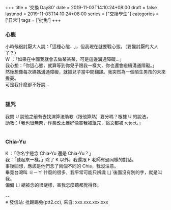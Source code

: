 +++
title = '交換 Day80'
date = 2019-11-03T14:10:24+08:00
draft = false
lastmod = 2019-11-03T14:10:24+08:00
series = ["交換學生"]
categories = ['日常']
tags = ['批兔']
+++
### 心態 
小時候很討厭大人說：「這種心態...」，但我現在就要戰心態。（要變討厭的大人了？）<br>
W ：「如果在中國我就會去做某某某，可是這邊溝通障礙...」<br>
我心想：「你這心態，就算等到你兒子跟我一樣大，你也還會繼續溝通障礙。」<br>
然後想像每次媽媽溝通障礙，就抓兒子當中間翻譯。我突然為一個陌生男孩的未來擔憂。<br>
可是我什麼都不好說...<br>
<br>
### 詛咒 
我問 U 說他之前有去找演算法助教（跟他算熟）要分嗎？根據 U 的說法，<br>
助教：「我也很無奈，作業改太嚴好像害我被詛咒，論文都被 reject。」<br>
<br>
### Chia-Yu 
K ：「你名字是念 Chia-Yu 還是 Chia-Yu？」<br>
我：「聽起來一樣。」除了 K 以外，我還跟 F 老師有過同樣的對話。<br>
事後回想，應該是他們念了兩個不同的 Chia，我沒注意。<br>
畢竟台灣叫 ㄐㄧㄚ 什麼的很多，我平常可能只辨識 ㄩˋ後面沒有別的字，就是叫我。<br>
偏偏 ㄩ 總被念的很謎樣，害我怎麼聽都覺得怪。<br>
<br>
--<br>
※ 發信站: 批踢踢兔(ptt2.cc), 來自: xxx.xxx.xxx.xxx<br>
